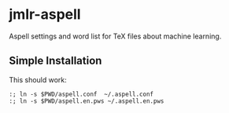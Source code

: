 # jmlr-aspell
Aspell settings and word list for TeX files about machine learning.

## Simple Installation

This should work:

    :; ln -s $PWD/aspell.conf  ~/.aspell.conf
    :; ln -s $PWD/aspell.en.pws ~/.aspell.en.pws
